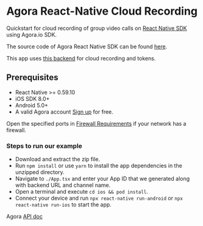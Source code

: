 # Agora React-Native Cloud Recording

Quickstart for cloud recording of group video calls on [React Native SDK](https://facebook.github.io/react-native/) using Agora.io SDK.

The source code of Agora React Native SDK can be found [here](https://github.com/syanbo/react-native-agora).

This app uses [this backend](https://github.com/raysandeep/Agora-Cloud-Recording-Example/tree/master) for cloud recording and tokens.

## Prerequisites

* React Native >= 0.59.10
* iOS SDK 8.0+
* Android 5.0+
* A valid Agora account [Sign up](https://dashboard.agora.io/en/) for free.

Open the specified ports in [Firewall Requirements](https://docs.agora.io/en/Agora%20Platform/firewall?platform=All%20Platforms) if your network has a firewall.

### Steps to run our example

* Download and extract the zip file.
* Run `npm install` or use `yarn` to install the app dependencies in the unzipped directory.
* Navigate to `./App.tsx` and enter your App ID that we generated along with backend URL and channel name.
* Open a terminal and execute `cd ios && pod install`.
* Connect your device and run `npx react-native run-android` or `npx react-native run-ios` to start the app.


Agora [API doc](https://docs.agora.io/en/)
